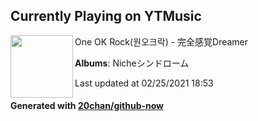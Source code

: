 ## Currently Playing on YTMusic

[<img align="left" width="100" src="https://lh3.googleusercontent.com/NUyaeEKzF2M5SZQRV8LIw8vQ6-wEkrNFXWOd7QwtDRLxJqso_ucLIQjZ_7E8lhShuivsOinVny-8odJk">](https://music.youtube.com/watch?v=4fC1M6MjtFM)

One OK Rock(원오크락) - 完全感覚Dreamer

**Albums**: Nicheシンドローム

Last updated at 02/25/2021 18:53

#### Generated with [20chan/github-now](https://github.com/20chan/github-now)


<!--
**20chan/20chan** is a ✨ _special_ ✨ repository because its `README.md` (this file) appears on your GitHub profile.

Here are some ideas to get you started:

- 🔭 I’m currently working on ...
- 🌱 I’m currently learning ...
- 👯 I’m looking to collaborate on ...
- 🤔 I’m looking for help with ...
- 💬 Ask me about ...
- 📫 How to reach me: ...
- 😄 Pronouns: ...
- ⚡ Fun fact: ...
-->
